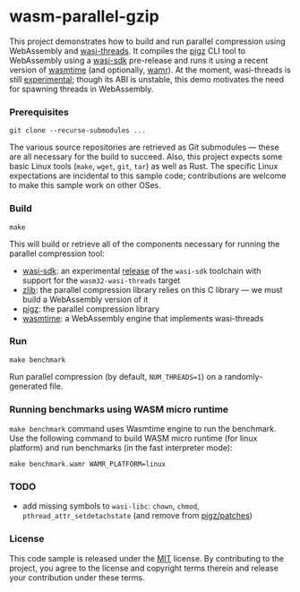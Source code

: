wasm-parallel-gzip
===================

This project demonstrates how to build and run parallel compression using WebAssembly and
[wasi-threads]. It compiles the [pigz] CLI tool to WebAssembly using a [wasi-sdk] pre-release and
runs it using a recent version of [wasmtime] (and optionally, [wamr]). At the moment, wasi-threads
is still [experimental]; though its ABI is unstable, this demo motivates the need for spawning
threads in WebAssembly.

[experimental]: https://github.com/WebAssembly/wasi-threads/issues/10
[wasi-threads]: https://github.com/WebAssembly/wasi-threads

### Prerequisites

```
git clone --recurse-submodules ...
```

The various source repositories are retrieved as Git submodules &mdash; these are all necessary for
the build to succeed. Also, this project expects some basic Linux tools (`make`, `wget`, `git`,
`tar`) as well as Rust. The specific Linux expectations are incidental to this sample code;
contributions are welcome to make this sample work on other OSes.

### Build

```
make
```

This will build or retrieve all of the components necessary for running the parallel compression
tool:
- [wasi-sdk]: an experimental [release] of the `wasi-sdk` toolchain with support for the
  `wasm32-wasi-threads` target
- [zlib]: the parallel compression library relies on this C library &mdash; we must build a
  WebAssembly version of it
- [pigz]: the parallel compression library
- [wasmtime]: a WebAssembly engine that implements wasi-threads

[pigz]: pigz
[wasi-sdk]: wasi-sdk
[wasmtime]: wasmtime
[zlib]: zlib
[wamr]: wasm-micro-runtime
[release]: https://github.com/WebAssembly/wasi-sdk/releases/tag/wasi-sdk-20

### Run

```
make benchmark
```

Run parallel compression (by default, `NUM_THREADS=1`) on a randomly-generated file.

### Running benchmarks using WASM micro runtime
`make benchmark` command uses Wasmtime engine to run the benchmark. Use the following
command to build WASM micro runtime (for linux platform) and run benchmarks (in the fast
interpreter mode):

```
make benchmark.wamr WAMR_PLATFORM=linux
```

### TODO

- add missing symbols to `wasi-libc`: `chown`, `chmod`, `pthread_attr_setdetachstate` (and remove
  from [pigz/patches](pigz/patches))

### License

This code sample is released under the [MIT](./LICENSE) license. By contributing to the project, you
agree to the license and copyright terms therein and release your contribution under these terms.
